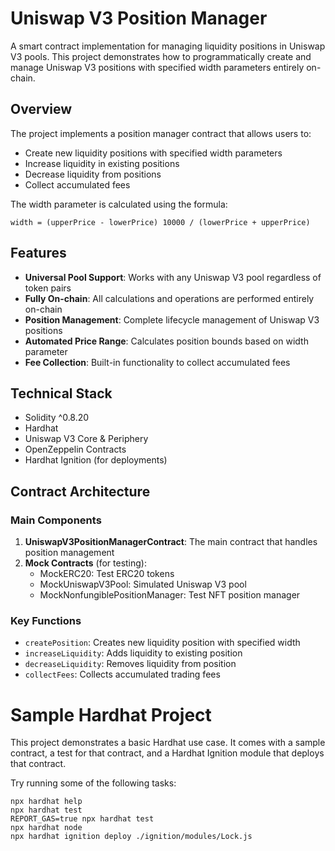 # Uniswap V3 Position Manager

A smart contract implementation for managing liquidity positions in Uniswap V3 pools. This project demonstrates how to programmatically create and manage Uniswap V3 positions with specified width parameters entirely on-chain.

## Overview

The project implements a position manager contract that allows users to:

- Create new liquidity positions with specified width parameters
- Increase liquidity in existing positions
- Decrease liquidity from positions
- Collect accumulated fees

The width parameter is calculated using the formula:

```
width = (upperPrice - lowerPrice) 10000 / (lowerPrice + upperPrice)
```

## Features

- **Universal Pool Support**: Works with any Uniswap V3 pool regardless of token pairs
- **Fully On-chain**: All calculations and operations are performed entirely on-chain
- **Position Management**: Complete lifecycle management of Uniswap V3 positions
- **Automated Price Range**: Calculates position bounds based on width parameter
- **Fee Collection**: Built-in functionality to collect accumulated fees

## Technical Stack

- Solidity ^0.8.20
- Hardhat
- Uniswap V3 Core & Periphery
- OpenZeppelin Contracts
- Hardhat Ignition (for deployments)

## Contract Architecture

### Main Components

1. **UniswapV3PositionManagerContract**: The main contract that handles position management
2. **Mock Contracts** (for testing):
   - MockERC20: Test ERC20 tokens
   - MockUniswapV3Pool: Simulated Uniswap V3 pool
   - MockNonfungiblePositionManager: Test NFT position manager

### Key Functions

- `createPosition`: Creates new liquidity position with specified width
- `increaseLiquidity`: Adds liquidity to existing position
- `decreaseLiquidity`: Removes liquidity from position
- `collectFees`: Collects accumulated trading fees

# Sample Hardhat Project

This project demonstrates a basic Hardhat use case. It comes with a sample contract, a test for that contract, and a Hardhat Ignition module that deploys that contract.

Try running some of the following tasks:

```shell
npx hardhat help
npx hardhat test
REPORT_GAS=true npx hardhat test
npx hardhat node
npx hardhat ignition deploy ./ignition/modules/Lock.js
```
